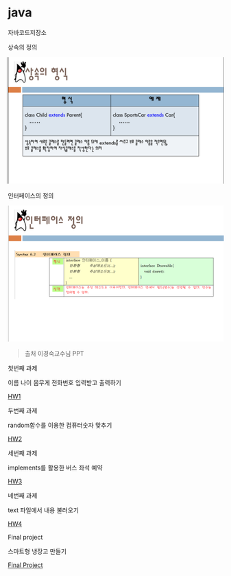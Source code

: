 # java
자바코드저장소

상속의 정의

![image](./image1.png)

인터페이스의 정의

![image](./image2.png)

>출처 이경숙교수님 PPT

첫번째 과제

이름 나이 몸무게 전화번호 입력받고 출력하기

[HW1](./HW1_1.java)

두번째 과제

random함수를 이용한 컴퓨터숫자 맞추기

[HW2](./HW2_2.java)

세번째 과제

implements를 활용한 버스 좌석 예약

[HW3](./HW3_3.java)

네번째 과제

text 파일에서 내용 불러오기

[HW4](./HW4_4.java)

Final project

스마트형 냉장고 만들기

[Final Project](./Project.zip)
